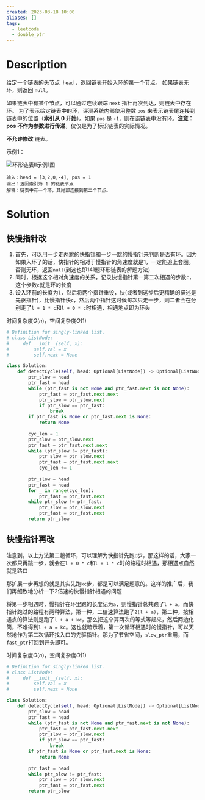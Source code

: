 ```yaml
---
created: 2023-03-18 10:00
aliases: []
tags:
  - leetcode 
  - double_ptr 
---
```


# Description

给定一个链表的头节点  `head` ，返回链表开始入环的第一个节点。 如果链表无环，则返回 `null`。

如果链表中有某个节点，可以通过连续跟踪 `next` 指针再次到达，则链表中存在环。 为了表示给定链表中的环，评测系统内部使用整数 `pos` 来表示链表尾连接到链表中的位置（**索引从 0 开始**）。如果 `pos` 是 `-1`，则在该链表中没有环。**注意：pos 不作为参数进行传递**，仅仅是为了标识链表的实际情况。

**不允许修改** 链表。

示例1：

![环形链表II示例1图](https://assets.leetcode.com/uploads/2018/12/07/circularlinkedlist.png)

```
输入：head = [3,2,0,-4], pos = 1
输出：返回索引为 1 的链表节点
解释：链表中有一个环，其尾部连接到第二个节点。
```

# Solution

## 快慢指针改

1. 首先，可以用一步走两跳的快指针和一步一跳的慢指针来判断是否有环。因为如果入环了的话，快指针的相对于慢指针的角速度就是1，一定能追上套圈。否则无环，返回`null`(到这也即141题环形链表的解题方法)
2. 同时，根据这个相对角速度的关系，记录快慢指针第一第二次相遇的步数`c`，这个步数`c`就是环的长度
3. 设入环前的长度为`l`，然后将两个指针重设，快(或者到这步后更精确的描述是先驱指针)，比慢指针快`c`，然后两个指针这时候每次只走一步，则二者会在分别走了`l + 1 * c`和`l + 0 * c`时相遇，相遇地点即为环头

时间复杂度$O(n)$，空间复杂度$O(1)$

```python
# Definition for singly-linked list.
# class ListNode:
#     def __init__(self, x):
#         self.val = x
#         self.next = None

class Solution:
    def detectCycle(self, head: Optional[ListNode]) -> Optional[ListNode]:
        ptr_slow = head
        ptr_fast = head
        while (ptr_fast is not None and ptr_fast.next is not None):
            ptr_fast = ptr_fast.next.next
            ptr_slow = ptr_slow.next
            if ptr_slow == ptr_fast:
                break
        if ptr_fast is None or ptr_fast.next is None:
            return None
        
        cyc_len = 1
        ptr_slow = ptr_slow.next
        ptr_fast = ptr_fast.next.next
        while (ptr_slow != ptr_fast):
            ptr_slow = ptr_slow.next
            ptr_fast = ptr_fast.next.next
            cyc_len += 1
        
        ptr_slow = head
        ptr_fast = head
        for _ in range(cyc_len):
            ptr_fast = ptr_fast.next
        while ptr_slow != ptr_fast:
            ptr_slow = ptr_slow.next
            ptr_fast = ptr_fast.next
        return ptr_slow
```

## 快慢指针再改

注意到，以上方法第二趟循环，可以理解为快指针先跑`c`步，那这样的话，大家一次都只再跳一步，就会在`l + 0 * c`和`l + 1 * c`时的路程时相遇，那相遇点自然就是路口

那扩展一步再想的就是其实先跑`kc`步，都是可以满足题意的。这样的推广后，我们再细致地分析一下2倍速的快慢指针相遇的问题

将第一步相遇时，慢指针在环里跑的长度记为`a`，则慢指针总共跑了`l + a`，而快指针跑过的路程有两种算法，第一种，二倍速算法跑了`2(l + a)`，第二种，按相遇点的算法则是跑了`l + a + kc`，那么把这个算两次的等式等起来，然后两边化简，不难得到`l + a = kc`。这也就暗示着，第一次循环相遇时的慢指针，可以天然地作为第二次循环找入口的先驱指针。那为了节省空间，`slow_ptr`重用，而`fast_ptr`打回到开头即可。

时间复杂度$O(n)$，空间复杂度$O(1)$

```python
# Definition for singly-linked list.
# class ListNode:
#     def __init__(self, x):
#         self.val = x
#         self.next = None

class Solution:
    def detectCycle(self, head: Optional[ListNode]) -> Optional[ListNode]:
        ptr_slow = head
        ptr_fast = head
        while (ptr_fast is not None and ptr_fast.next is not None):
            ptr_fast = ptr_fast.next.next
            ptr_slow = ptr_slow.next
            if ptr_slow == ptr_fast:
                break
        if ptr_fast is None or ptr_fast.next is None:
            return None
        
        ptr_fast = head
        while ptr_slow != ptr_fast:
            ptr_slow = ptr_slow.next
            ptr_fast = ptr_fast.next
        return ptr_slow
```
